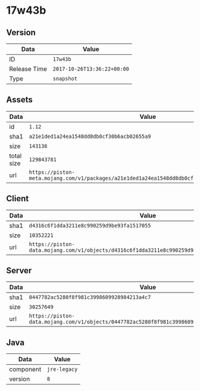 # 17w43b

## Version

|**Data**        | **Value**                 |
|----------------|-------------------------|
| ID   | ```17w43b```   |
| Release Time   | ```2017-10-26T13:36:22+00:00```   |
| Type   | ```snapshot```   |

## Assets

|**Data**        | **Value**                 |
|----------------|-------------------------|
| id   | ```1.12```   |
| sha1   | ```a21e1ded1a24ea1548dd8db0cf30b6acb02655a9```   |
| size   | ```143136```   |
| total size  | ```129843781```  |
| url       | ```https://piston-meta.mojang.com/v1/packages/a21e1ded1a24ea1548dd8db0cf30b6acb02655a9/1.12.json``` |

## Client

|**Data**        | **Value**                 |
|----------------|-------------------------|
| sha1   | ```d4316c6f1dda3211e8c990259d9be93fa1517055```   |
| size   | ```10352221```   |
| url       | ```https://piston-data.mojang.com/v1/objects/d4316c6f1dda3211e8c990259d9be93fa1517055/client.jar``` |

## Server

|**Data**        | **Value**                 |
|----------------|-------------------------|
| sha1   | ```0447782ac5280f8f981c3998609928984213a4c7```   |
| size   | ```30257649```   |
| url       | ```https://piston-data.mojang.com/v1/objects/0447782ac5280f8f981c3998609928984213a4c7/server.jar``` |

## Java

|**Data**        | **Value**                 |
|----------------|-------------------------|
| component   | ```jre-legacy```   |
| version   | ```8```   |